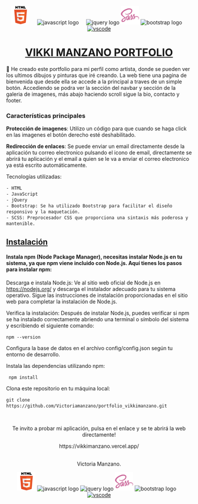 <div align="center">  


<a href="#" target="_blank" rel="noreferrer"><img src="https://raw.githubusercontent.com/devicons/devicon/master/icons/html5/html5-original-wordmark.svg" alt="html5" width="50" height="50"/></a>
<img width="12" />
<img src="https://cdn.jsdelivr.net/gh/devicons/devicon/icons/javascript/javascript-original.svg" height="40" alt="javascript logo"  />
<img width="12" />
<img src="https://cdn.jsdelivr.net/gh/devicons/devicon/icons/jquery/jquery-original.svg" height="40" alt="jquery logo"  />
<a href="#" target="_blank" rel="noreferrer"><img src="https://raw.githubusercontent.com/devicons/devicon/master/icons/sass/sass-original.svg" alt="sass" width="50" height="50"/></a>
<img src="https://cdn.jsdelivr.net/gh/devicons/devicon/icons/bootstrap/bootstrap-original.svg" height="50" alt="bootstrap logo"/><img width="12" />
<a href="#" target="_blank" rel="noreferrer"><img src="https://www.vectorlogo.zone/logos/visualstudio_code/visualstudio_code-icon.svg" alt="vscode" width="40" height="50"/></a>

###

# <u>VIKKI MANZANO PORTFOLIO</u>

<div align="start"> 
   
🎨 He creado este portfolio para mi perfil como artista, donde se pueden ver los ultimos dibujos y pinturas que iré creando. La web tiene una pagina de bienvenida que desde ella se accede a la principal a traves de un simple botón. Accediendo se podra ver la sección del navbar y sección de la galeria de imagenes, más abajo haciendo scroll sigue la bio, contacto y footer.


### Características principales

<b>Protección de imagenes</b>: Utilizo un código para que cuando se haga click en las imagenes el botón derecho esté deshabilitado.

<b>Redirección de enlaces</b>: Se puede enviar un email directamente desde la aplicación tu correo electronico pulsando el icono de email, directamente se abrirá tu aplicación y el email a quien se le va a enviar el correo electronico ya está escrito automáticamente.


Tecnologías utilizadas:
``` 
- HTML
- JavaScript
- jQuery
- Bootstrap: Se ha utilizado Bootstrap para facilitar el diseño responsivo y la maquetación.
- SCSS: Preprocesador CSS que proporciona una sintaxis más poderosa y mantenible.
``` 

## <u>Instalación</u>

#### Instala npm (Node Package Manager), necesitas instalar Node.js en tu sistema, ya que npm viene incluido con Node.js. Aquí tienes los pasos para instalar npm:

Descarga e instala Node.js: Ve al sitio web oficial de Node.js en https://nodejs.org/ y descarga el instalador adecuado para tu sistema operativo. Sigue las instrucciones de instalación proporcionadas en el sitio web para completar la instalación de Node.js.

Verifica la instalación: Después de instalar Node.js, puedes verificar si npm se ha instalado correctamente abriendo una terminal o símbolo del sistema y escribiendo el siguiente comando:

``` 
npm --version
``` 



   



Configura la base de datos en el archivo config/config.json según tu entorno de desarrollo.

Instala las dependencias utilizando npm:

```
 npm install
```
 Clona este repositorio en tu máquina local:

```
git clone https://github.com/Victoriamanzano/portfolio_vikkimanzano.git 
```
<br>


<p align="center">
 Te invito a probar mi aplicación, pulsa en el enlace y se te abrirá la web directamente!
</p>
<div align="center">  
https://vikkimanzano.vercel.app/
<p align="center">
<br>
 Victoria Manzano.
</p>


<div align="center">  

<a href="#" target="_blank" rel="noreferrer"><img src="https://raw.githubusercontent.com/devicons/devicon/master/icons/html5/html5-original-wordmark.svg" alt="html5" width="50" height="50"/></a>
<img src="https://cdn.jsdelivr.net/gh/devicons/devicon/icons/javascript/javascript-original.svg" height="40" alt="javascript logo"  />
<img src="https://cdn.jsdelivr.net/gh/devicons/devicon/icons/jquery/jquery-original.svg" height="40" alt="jquery logo"  />
<a href="#" target="_blank" rel="noreferrer"><img src="https://raw.githubusercontent.com/devicons/devicon/master/icons/sass/sass-original.svg" alt="sass" width="50" height="50"/></a>
<img src="https://cdn.jsdelivr.net/gh/devicons/devicon/icons/bootstrap/bootstrap-original.svg" height="50" alt="bootstrap logo"/><img width="12" />
<a href="#" target="_blank" rel="noreferrer"><img src="https://www.vectorlogo.zone/logos/visualstudio_code/visualstudio_code-icon.svg" alt="vscode" width="40" height="50"/></a>

 
 
